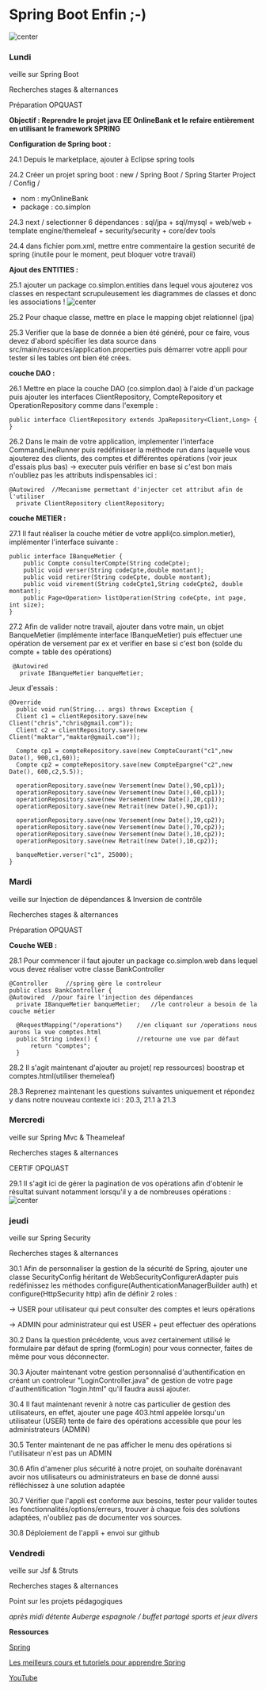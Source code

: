 Spring Boot Enfin ;-)
===

![center](/enfin.jpg)

<h3>Lundi</h3>

veille sur Spring Boot

Recherches stages & alternances

Préparation OPQUAST

**Objectif : Reprendre le projet java EE OnlineBank et le refaire entièrement en utilisant le framework SPRING**


**Configuration de Spring boot :**

24.1 Depuis le marketplace, ajouter à Eclipse spring tools

24.2 Créer un projet spring boot : new / Spring Boot / Spring Starter Project / Config / 

- nom : myOnlineBank
- package : co.simplon

24.3 next / selectionner 6 dépendances : 
sql/jpa + sql/mysql + web/web + template engine/themeleaf + security/security + core/dev tools

24.4 dans fichier pom.xml, mettre entre commentaire la gestion securité de spring (inutile pour le moment, peut bloquer votre travail)

**Ajout des ENTITIES :**

25.1 ajouter un package co.simplon.entities dans lequel vous ajouterez vos classes en respectant scrupuleusement les diagrammes de classes et donc les associations !
![center](/diag.png)

25.2 Pour chaque classe, mettre en place le mapping objet relationnel (jpa)

25.3 Verifier que la base de donnée a bien été généré, pour ce faire, vous devez d'abord spécifier les data source dans src/main/resources/application.properties puis démarrer votre appli pour tester si les tables ont bien été crées.

**couche DAO :**

26.1 Mettre en place la couche DAO (co.simplon.dao) à l'aide d'un package puis ajouter les interfaces ClientRepository, CompteRepository et OperationRepository comme dans l'exemple :

    public interface ClientRepository extends JpaRepository<Client,Long> {
    }

26.2 Dans le main de votre application, implementer l'interface CommandLineRunner puis redéfinisser la méthode run dans laquelle vous ajouterez des clients, des comptes et différentes opérations (voir jeux d'essais plus bas) -> executer puis vérifier en base si c'est bon mais n'oubliez pas les attributs indispensables ici :
    
    @Autowired	//Mecanisme permettant d'injecter cet attribut afin de l'utiliser
	  private ClientRepository clientRepository;

**couche METIER :**

27.1 Il faut réaliser la couche métier de votre appli(co.simplon.metier), implémenter l'interface suivante :
    
    public interface IBanqueMetier {
	    public Compte consulterCompte(String codeCpte);
	    public void verser(String codeCpte,double montant);
	    public void retirer(String codeCpte, double montant);
	    public void virement(String codeCpte1,String codeCpte2, double montant);
	    public Page<Operation> listOperation(String codeCpte, int page, int size);
    }

27.2 Afin de valider notre travail, ajouter dans votre main, un objet BanqueMetier (implémente interface IBanqueMetier) puis effectuer une opération de versement par ex et verifier en base si c'est bon (solde du compte + table des opérations)

     @Autowired
	   private IBanqueMetier banqueMetier;

Jeux d'essais :

    @Override
	  public void run(String... args) throws Exception {
      Client c1 = clientRepository.save(new Client("chris","chris@gmail.com"));
      Client c2 = clientRepository.save(new Client("maktar","maktar@gmail.com"));	

      Compte cp1 = compteRepository.save(new CompteCourant("c1",new Date(), 900,c1,60));
      Compte cp2 = compteRepository.save(new CompteEpargne("c2",new Date(), 600,c2,5.5));

      operationRepository.save(new Versement(new Date(),90,cp1));
      operationRepository.save(new Versement(new Date(),60,cp1));
      operationRepository.save(new Versement(new Date(),20,cp1));
      operationRepository.save(new Retrait(new Date(),90,cp1));

      operationRepository.save(new Versement(new Date(),19,cp2));
      operationRepository.save(new Versement(new Date(),70,cp2));
      operationRepository.save(new Versement(new Date(),10,cp2));
      operationRepository.save(new Retrait(new Date(),10,cp2));

      banqueMetier.verser("c1", 25000);
    }

<h3>Mardi</h3>

veille sur Injection de dépendances & Inversion de contrôle

Recherches stages & alternances

Préparation OPQUAST

**Couche WEB :**

28.1 Pour commencer il faut ajouter un package co.simplon.web dans lequel vous devez réaliser votre classe BankController
    
    @Controller		//spring gère le controleur
    public class BankController {
    @Autowired	//pour faire l'injection des dépendances
	  private IBanqueMetier banqueMetier;	//le controleur a besoin de la couche métier
	
	  @RequestMapping("/operations")	//en cliquant sur /operations nous aurons la vue comptes.html
	  public String index() {			//retourne une vue par défaut
		  return "comptes";
	  }

28.2 Il s'agit maintenant d'ajouter au projet( rep ressources) boostrap et comptes.html(utiliser themeleaf) 


28.3 Reprenez maintenant les questions suivantes uniquement et répondez y dans notre nouveau contexte ici : 20.3, 21.1 à 21.3


<h3>Mercredi</h3>

veille sur Spring Mvc & Theameleaf

Recherches stages & alternances

CERTIF OPQUAST

29.1 Il s'agit ici de gérer la pagination de vos opérations afin d'obtenir le résultat suivant notamment lorsqu'il y a de nombreuses opérations : 
![center](/pagination.png)

<h3>jeudi</h3>

veille sur Spring Security

Recherches stages & alternances

30.1 Afin de personnaliser la gestion de la sécurité de Spring, ajouter une classe SecurityConfig héritant de  WebSecurityConfigurerAdapter puis redéfinissez les méthodes configure(AuthenticationManagerBuilder auth) et configure(HttpSecurity http) afin de définir 2 roles :

-> USER pour utilisateur qui peut consulter des comptes et leurs opérations

-> ADMIN pour administrateur qui est USER + peut effectuer des opérations

30.2 Dans la question précédente, vous avez certainement utilisé le formulaire par défaut de spring (formLogin) pour vous connecter, faites de même pour vous déconnecter.

30.3 Ajouter maintenant votre gestion personnalisé d'authentification en créant un controleur "LoginController.java" de gestion de votre page d'authentification "login.html" qu'il faudra aussi ajouter.

30.4 Il faut maintenant revenir à notre cas particulier de gestion des utilisateurs, en effet, ajouter une page 403.html appelée lorsqu'un utilisateur (USER) tente de faire des opérations accessible que pour les administrateurs (ADMIN)

30.5 Tenter maintenant de ne pas afficher le menu des opérations si l'utilisateur n'est pas un ADMIN 

30.6 Afin d'amener plus sécurité à notre projet, on souhaite dorénavant avoir nos utilisateurs ou administrateurs en base de donné aussi réfléchissez à une solution adaptée

30.7 Vérifier que l'appli est conforme aux besoins, tester pour valider toutes les fonctionnalités/options/erreurs, trouver à chaque fois des solutions adaptées, n'oubliez pas de documenter vos sources.

30.8 Déploiement de l'appli + envoi sur github

<h3>Vendredi</h3>

veille sur Jsf & Struts

Recherches stages & alternances

Point sur les projets pédagogiques

*après midi détente 
Auberge espagnole / buffet partagé
sports et jeux divers*

**Ressources**

[Spring](https://spring.io/)

[Les meilleurs cours et tutoriels pour apprendre Spring](https://spring.developpez.com/cours/#spring-boot)

[YouTube](https://youtu.be/u2z-oTMAVKY)

